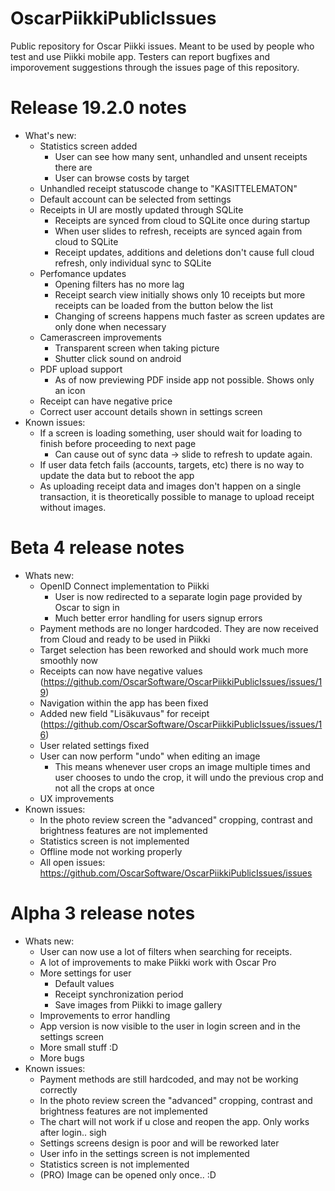 # OscarPiikkiPublicIssues
Public repository for Oscar Piikki issues. Meant to be used by people who test and use Piikki mobile app. Testers can report bugfixes and imporovement suggestions through the issues page of this repository.

# Release 19.2.0 notes
 - What's new:
      - Statistics screen added
        - User can see how many sent, unhandled and unsent receipts there are
        - User can browse costs by target 
      - Unhandled receipt statuscode change to "KASITTELEMATON"
      - Default account can be selected from settings
      - Receipts in UI are mostly updated through SQLite
        - Receipts are synced from cloud to SQLite once during startup
        - When user slides to refresh, receipts are synced again from cloud to SQLite
        - Receipt updates, additions and deletions don't cause full cloud refresh, only individual sync to SQLite
      - Perfomance updates
        - Opening filters has no more lag
        - Receipt search view initially shows only 10 receipts but more receipts can be loaded from the button below the list
        - Changing of screens happens much faster as screen updates are only done when necessary
      - Camerascreen improvements
        - Transparent screen when taking picture
        - Shutter click sound on android
      - PDF upload support
        - As of now previewing PDF inside app not possible. Shows only an icon
      - Receipt can have negative price
      - Correct user account details shown in settings screen
 - Known issues: 
     - If a screen is loading something, user should wait for loading to finish before proceeding to next page
        - Can cause out of sync data -> slide to refresh to update again. 
     - If user data fetch fails (accounts, targets, etc) there is no way to update the data but to reboot the app
     - As uploading receipt data and images don't happen on a single transaction, it is theoretically possible to manage
       to upload receipt without images. 
     
# Beta 4 release notes
  - Whats new:
    - OpenID Connect implementation to Piikki
      - User is now redirected to a separate login page provided by Oscar to sign in
      - Much better error handling for users signup errors
    - Payment methods are no longer hardcoded. They are now received from Cloud and ready to be used in Piikki
    - Target selection has been reworked and should work much more smoothly now
    - Receipts can now have negative values (https://github.com/OscarSoftware/OscarPiikkiPublicIssues/issues/19)
    - Navigation within the app has been fixed
    - Added new field "Lisäkuvaus" for receipt (https://github.com/OscarSoftware/OscarPiikkiPublicIssues/issues/16)
    - User related settings fixed
    - User can now perform "undo" when editing an image
      - This means whenever user crops an image multiple times and user chooses to undo the crop, it will undo the previous crop and not all the crops at once
    - UX improvements
  - Known issues:
    - In the photo review screen the "advanced" cropping, contrast and brightness features are not implemented
    - Statistics screen is not implemented
    - Offline mode not working properly
    - All open issues: https://github.com/OscarSoftware/OscarPiikkiPublicIssues/issues

# Alpha 3 release notes
  - Whats new:
    - User can now use a lot of filters when searching for receipts.
    - A lot of improvements to make Piikki work with Oscar Pro
    - More settings for user
      - Default values
      - Receipt synchronization period
      - Save images from Piikki to image gallery
    - Improvements to error handling
    - App version is now visible to the user in login screen and in the settings screen
    - More small stuff :D
    - More bugs
  - Known issues:
    - Payment methods are still hardcoded, and may not be working correctly
    - In the photo review screen the "advanced" cropping, contrast and brightness features are not implemented
    - The chart will not work if u close and reopen the app. Only works after login.. sigh
    - Settings screens design is poor and will be reworked later
    - User info in the settings screen is not implemented
    - Statistics screen is not implemented
    - (PRO) Image can be opened only once.. :D
      
        
        
